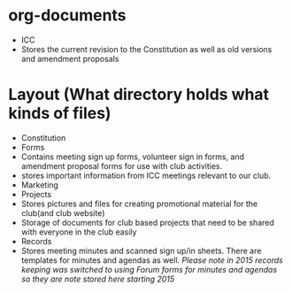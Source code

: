 # org-documents

- ICC
 - Stores the current revision to the Constitution as well as old versions and amendment proposals
# Layout (What directory holds what kinds of files)
- Constitution
- Forms
 - Contains meeting sign up forms, volunteer sign in forms, and amendment proposal forms for use with club activities.
 - stores important information from ICC meetings relevant to our club.
- Marketing
- Projects
 - Stores pictures and files for creating promotional material for the club(and club website)
 - Storage of documents for club based projects that need to be shared with everyone in the club easily
- Records
 - Stores meeting minutes and scanned sign up/in sheets. There are templates for minutes and agendas as well. *Please note in 2015 records keeping was switched to using Forum forms for minutes and agendas so they are note stored here starting 2015*

